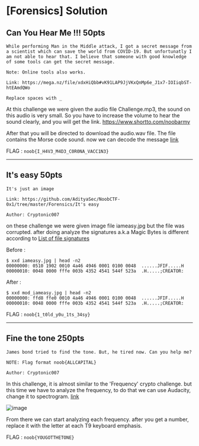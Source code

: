 # [Forensics] Solution

## Can You Hear Me !!! 50pts

```
While performing Man in the Middle attack, I got a secret message from a scientist which can save the world from COVID-19. But unfortunatly I am not able to hear that. I believe that someone with good knowledge of some tools can get the secret message.

Note: Online tools also works.

Link: https://mega.nz/file/xdxHiQbb#vK91LAP9JjVKxQnMp6e_J1x7-IOIiqbST-htEAmdQWo

Replace spaces with _
```

At this challenge we were given the audio file Challenge.mp3, the sound on this audio is very small. So you have to increase the volume to hear the sound clearly, and you will get the link. https://www.shortto.com/noobarmy

After that you will be directed to download the audio.wav file. The file contains the Morse code sound. now we can decode the message [link](https://morsecode.world/international/decoder/audio-decoder-adaptive.html)

FLAG : `noob{I_H4V3_M4D3_C0R0NA_VACC1N3}`

***

## It's easy 50pts

```
It's just an image

Link: https://github.com/AdityaSec/NoobCTF-0x1/tree/master/Forensics/It's easy

Author: Cryptonic007
```

on these challenge we were given image file iameasy.jpg but the file was corrupted. after doing analyze the signatures a.k.a Magic Bytes is different according to [List of file signatures](https://en.wikipedia.org/wiki/List_of_file_signatures)

Before :
```
$ xxd iameasy.jpg | head -n2
00000000: 0510 1902 0010 4a46 4946 0001 0100 0048  ......JFIF.....H
00000010: 0048 0000 fffe 003b 4352 4541 544f 523a  .H.....;CREATOR:
```

After :
```
$ xxd mod_iameasy.jpg | head -n2
00000000: ffd8 ffe0 0010 4a46 4946 0001 0100 0048  ......JFIF.....H
00000010: 0048 0000 fffe 003b 4352 4541 544f 523a  .H.....;CREATOR:
```

FLAG : `noob{1_t0ld_y0u_1ts_34sy}`

***

## Fine the tone 250pts

```
James bond tried to find the tone. But, he tired now. Can you help me?

NOTE: Flag format noob{ALLCAPITAL}

Author: Cryptonic007
```

In this challenge, it is almost similar to the 'Frequency' crypto challenge. but this time we have to analyze the frequency, to do that we can use Audacity, change it to spectrogram. [link](https://en.wikipedia.org/wiki/Dual-tone_multi-frequency_signaling)

![image](https://github.com/insomn14/CTFtime2020/NoobCTF0x1/Forensics/Fine%20the%20tone/Screenshot.png "Screenshot.png")

From there we can start analyzing each frequency. after you get a number, replace it with the letter at each T9 keyboard emphasis. 

FLAG : `noob{YOUGOTTHETONE}`